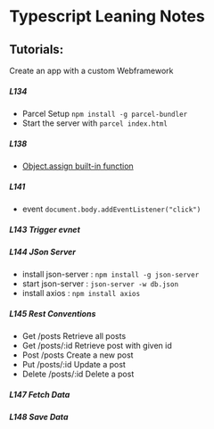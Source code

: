 # Typescript Leaning Notes

## Tutorials:
Create an app with a custom Webframework

##### L134
- Parcel Setup
`npm install -g parcel-bundler`
- Start the server with `parcel index.html`


##### L138
- [Object.assign built-in function](https://developer.mozilla.org/en-US/docs/Web/JavaScript/Reference/Global_Objects/Object/assign)

##### L141
- event
```document.body.addEventListener("click")```

##### L143 Trigger evnet

##### L144 JSon Server
- install json-server :  `npm install -g json-server`
- start json-server : `json-server -w db.json`
- install axios : `npm install axios`

##### L145 Rest Conventions
- Get /posts  Retrieve all posts
- Get /posts/:id  Retrieve post with given id
- Post /posts  Create a new post
- Put /posts/:id  Update a post
- Delete /posts/:id  Delete a post

##### L147 Fetch Data

##### L148 Save Data